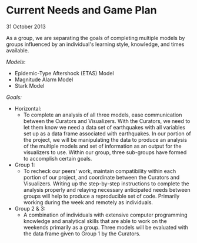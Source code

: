 Current Needs and Game Plan
==================
31 October 2013

As a group, we are separating the goals of completing multiple models by groups influenced by an individual's learning style, knowledge, and times available.  

_Models_:
  - Epidemic-Type Aftershock (ETAS) Model
  - Magnitude Alarm Model
  - Stark Model

_Goals:_
  - Horizontal:
    - To complete an analysis of all three models, ease communication between the Curators and Visualizers.  With the Curators, we need to let them know we need a data set of earthquakes with all variables set up as a data frame associated with earthquakes.  In our portion of the project, we will be manipulating the data to produce an analysis of the multiple models and set of information as an output for the visualizers to use.  Within our group, three sub-groups have formed to accomplish certain goals.
  - Group 1: 
    - To recheck our peers' work, maintain compatibility within each portion of our project, and coordinate between the Curators and Visualizers.  Writing up the step-by-step instructions to complete the analysis properly and relaying necessary anticipated needs between groups will help to produce a reproducible set of code. Primarily working during the week and remotely as individuals.
  - Group 2 & 3:
    - A combination of individuals with extensive computer programming knowledge and analytical skills that are able to work on the weekends primarily as a group.  Three models will be evaluated with the data frame given to Group 1 by the Curators.
